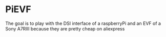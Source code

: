 # PiEVF
 The goal is to play with the DSI interface of a raspberryPi and an EVF of a Sony A7RIII because they are pretty cheap on aliexpress
